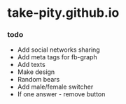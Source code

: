 # take-pity.github.io

### todo
* Add social networks sharing
* Add meta tags for fb-graph
* Add texts
* Make design
* Random bears
* Add male/female switcher
* If one answer - remove button